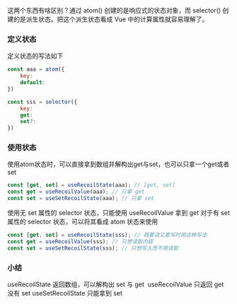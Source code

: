 这两个东西有啥区别？通过 atom() 创建的是响应式的状态对象，而  selector() 创建的是派生状态。把这个派生状态看成 Vue 中的计算属性就容易理解了。
### 定义状态

定义状态的写法如下
```js
const aaa = atom({
	key:
	default:
})

const sss = selector({
	key:
	get:
	set?:
})
```

### 使用状态

使用atom状态时，可以直接拿到数组并解构出get与set，也可以只拿一个get或者set
```js
const [get, set] = useRecoilState(aaa); // [get, set]
const get = useRecoilValue(aaa); // 只拿 get
const set = useSetRecoilState(aaa); // 只拿 set
```

使用无 set 属性的 selector 状态，只能使用 useRecoilValue 拿到 get
对于有 set 属性的 selector 状态，可以将其看成 atom 状态来使用
```js
const [get, set] = useRecoilState(sss); // 既要读又要写时用这种写法
const get = useRecoilValue(sss); // 只想读取内容
const set = useSetRecoilState(sss); // 只想写入而不用读取
```

### 小结

useRecoilState 返回数组，可以解构出 set 与 get 
useRecoilValue 只返回 get 没有 set
useSetRecoilState 只能拿到 set
